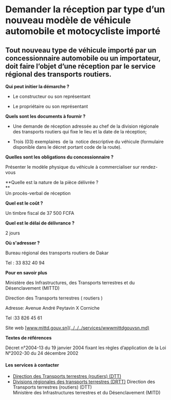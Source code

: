 # Demander la réception par type d’un nouveau modèle de véhicule automobile et motocycliste importé

Tout nouveau type de véhicule importé par un concessionnaire automobile ou un importateur, doit faire l’objet d’une réception par le service régional des transports routiers.
------------------------------------------------------------------------------------------------------------------------------------------------------------------------------

**Qui peut initier la démarche ?**

*   Le constructeur ou son représentant

*   Le propriétaire ou son représentant

**Quels sont les documents à fournir ?**

*   Une demande de réception adressée au chef de la division régionale des transports routiers qui fixe le lieu et la date de la réception;

*   Trois (03) exemplaires  de la  notice descriptive du véhicule (formulaire disponible dans le décret portant code de la route).

**Quelles sont les obligations du concessionnaire ?**

Présenter le modèle physique du véhicule à commercialiser sur rendez-vous  
  
**Quelle est la nature de la pièce délivrée ?  
**  
Un procès-verbal de réception

**Quel est le coût ?**

Un timbre fiscal de 37 500 FCFA

**Quel est le délai de délivrance ?**

2 jours

**Où s'adresser ?**

Bureau régional des transports routiers de Dakar

Tel : 33 832 40 94

**Pour en savoir plus**  

Ministère des Infrastructures, [](../../../services/.md)des Transports terrestres et du Désenclavement (MITTD)

Direction des Transports terrestres ( routiers )  

Adresse: Avenue André Peytavin X Corniche  

Tel :33 826 45 61 

Site web [www.mittd.gouv.sn](../../../services/wwwmittdgouvsn.md)

**Textes de références**

Décret n°2004-13 du 19 janvier 2004 fixant les règles d’application de la Loi N°2002-30 du 24 décembre 2002

#### Les services à contacter

*   [Direction des Transports terrestres (routiers) (DTT)](../../../services/direction-des-transports-terrestres-routiers-dtt.md)
*   [Divisions régionales des transports terrestres (DRTT)](../../../services/divisions-regionales-des-transports-terrestres-drtt.md) Direction des Transports terrestres (routiers) (DTT)  
    Ministère des Infrastructures terrestres et du Désenclavement (MITD)